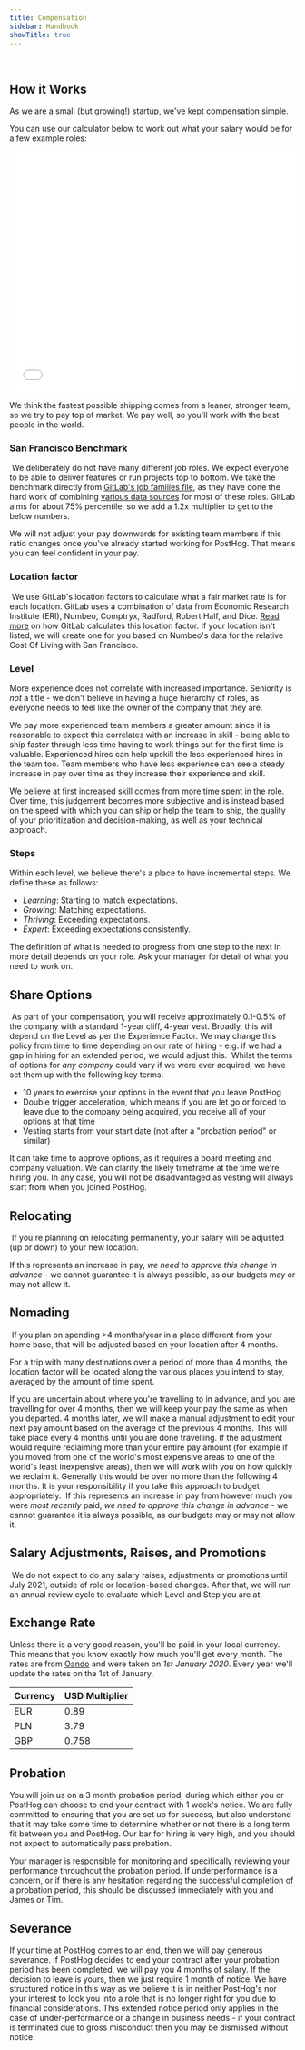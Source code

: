 ```yaml
---
title: Compensation
sidebar: Handbook
showTitle: true
---
```

​
## How it Works

As we are a small (but growing!) startup, we've kept compensation simple. 

You can use our calculator below to work out what your salary would be for a few example roles:

<iframe src="/compensation" style="border: none; width:100%; height:425px"></iframe>

We think the fastest possible shipping comes from a leaner, stronger team, so we try to pay top of market. We pay well, so you'll work with the best people in the world. 

### San Francisco Benchmark
​
We deliberately do not have many different job roles. We expect everyone to be able to deliver features or run projects top to bottom. We take the benchmark directly from [GitLab's job families file](https://gitlab.com/gitlab-com/www-gitlab-com/blob/master/data/job_families.yml), as they have done the hard work of combining [various data sources](https://about.gitlab.com/handbook/total-rewards/compensation/compensation-calculator/#sf-benchmark) for most of these roles. GitLab aims for about 75% percentile, so we add a 1.2x multiplier to get to the below numbers.

We will not adjust your pay downwards for existing team members if this ratio changes once you've already started working for PostHog. That means you can feel confident in your pay.

### Location factor
​
We use GitLab's location factors to calculate what a fair market rate is for each location. GitLab uses a combination of data from Economic Research Institute (ERI), Numbeo, Comptryx, Radford, Robert Half, and Dice. [Read more](https://about.gitlab.com/handbook/total-rewards/compensation/compensation-calculator/#calculating-location-factors) on how GitLab calculates this location factor. If your location isn't listed, we will create one for you based on Numbeo's data for the relative Cost Of Living with San Francisco.
​
### Level

More experience does not correlate with increased importance. Seniority is *not* a title - we don't believe in having a huge hierarchy of roles, as everyone needs to feel like the owner of the company that they are.

We pay more experienced team members a greater amount since it is reasonable to expect this correlates with an increase in skill - being able to ship faster through less time having to work things out for the first time is valuable. Experienced hires can help upskill the less experienced hires in the team too. Team members who have less experience can see a steady increase in pay over time as they increase their experience and skill.

We believe at first increased skill comes from more time spent in the role. Over time, this judgement becomes more subjective and is instead based on the speed with which you can ship or help the team to ship, the quality of your prioritization and decision-making, as well as your technical approach. 

### Steps

Within each level, we believe there's a place to have incremental steps. We define these as follows:

- *Learning*: Starting to match expectations.
- *Growing*: Matching expectations.
- *Thriving*: Exceeding expectations.
- *Expert*: Exceeding expectations consistently.

The definition of what is needed to progress from one step to the next in more detail depends on your role. Ask your manager for detail of what you need to work on.

## Share Options
​
As part of your compensation, you will receive approximately 0.1-0.5% of the company with a standard 1-year cliff, 4-year vest. Broadly, this will depend on the Level as per the Experience Factor. We may change this policy from time to time depending on our rate of hiring - e.g. if we had a gap in hiring for an extended period, we would adjust this.
​
Whilst the terms of options for *any company* could vary if we were ever acquired, we have set them up with the following key terms:

* 10 years to exercise your options in the event that you leave PostHog
* Double trigger acceleration, which means if you are let go or forced to leave due to the company being acquired, you receive all of your options at that time
* Vesting starts from your start date (not after a "probation period" or similar)

It can take time to approve options, as it requires a board meeting and company valuation. We can clarify the likely timeframe at the time we're hiring you. In any case, you will not be disadvantaged as vesting will always start from when you joined PostHog. 

## Relocating
​
If you're planning on relocating permanently, your salary will be adjusted (up or down) to your new location.

If this represents an increase in pay, _we need to approve this change in advance_ - we cannot guarantee it is always possible, as our budgets may or may not allow it.
​
## Nomading
​
If you plan on spending >4 months/year in a place different from your home base, that will be adjusted based on your location after 4 months.

For a trip with many destinations over a period of more than 4 months, the location factor will be located along the various places you intend to stay, averaged by the amount of time spent.

If you are uncertain about where you're travelling to in advance, and you are travelling for over 4 months, then we will keep your pay the same as when you departed. 4 months later, we will make a manual adjustment to edit your next pay amount based on the average of the previous 4 months. This will take place every 4 months until you are done travelling. If the adjustment would require reclaiming more than your entire pay amount (for example if you moved from one of the world's most expensive areas to one of the world's least inexpensive areas), then we will work with you on how quickly we reclaim it. Generally this would be over no more than the following 4 months. It is your responsibility if you take this approach to budget appropriately.
​
If this represents an increase in pay from however much you were *most recently* paid, _we need to approve this change in advance_ - we cannot guarantee it is always possible, as our budgets may or may not allow it.

## Salary Adjustments, Raises, and Promotions
​
We do not expect to do any salary raises, adjustments or promotions until July 2021, outside of role or location-based changes. After that, we will run an annual review cycle to evaluate which Level and Step you are at.

## Exchange Rate

Unless there is a very good reason, you'll be paid in your local currency. This means that you know exactly how much you'll get every month. The rates are from [Oando](https://www1.oanda.com/currency/converter/) and were taken on *1st January 2020*. Every year we'll update the rates on the 1st of January.

<span class="table-borders">

| Currency | USD Multiplier |
| --- | --- |
| EUR | 0.89 |
| PLN | 3.79 |
| GBP | 0.758 |

</span>

## Probation

You will join us on a 3 month probation period, during which either you or PostHog can choose to end your contract with 1 week's notice. We are fully committed to ensuring that you are set up for success, but also understand that it may take some time to determine whether or not there is a long term fit between you and PostHog. Our bar for hiring is very high, and you should not expect to automatically pass probation. 

Your manager is responsible for monitoring and specifically reviewing your performance throughout the probation period. If underperformance is a concern, or if there is any hesitation regarding the successful completion of a probation period, this should be discussed immediately with you and James or Tim. 

## Severance

If your time at PostHog comes to an end, then we will pay generous severance. If PostHog decides to end your contract after your probation period has been completed, we will pay you 4 months of salary. If the decision to leave is yours, then we just require 1 month of notice. We have structured notice in this way as we believe it is in neither PostHog's nor your interest to lock you into a role that is no longer right for you due to financial considerations. This extended notice period only applies in the case of under-performance or a change in business needs - if your contract is terminated due to gross misconduct then you may be dismissed without notice.
